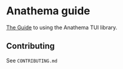 # Anathema guide

[The Guide](https://togglebyte.github.io/anathema-guide/) to using the Anathema TUI library.

## Contributing

See `CONTRIBUTING.md`
